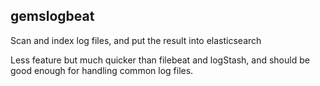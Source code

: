 ## gemslogbeat

Scan and index log files, and put the result into elasticsearch

Less feature but much quicker than filebeat and logStash, and should be good enough for handling common log files.

